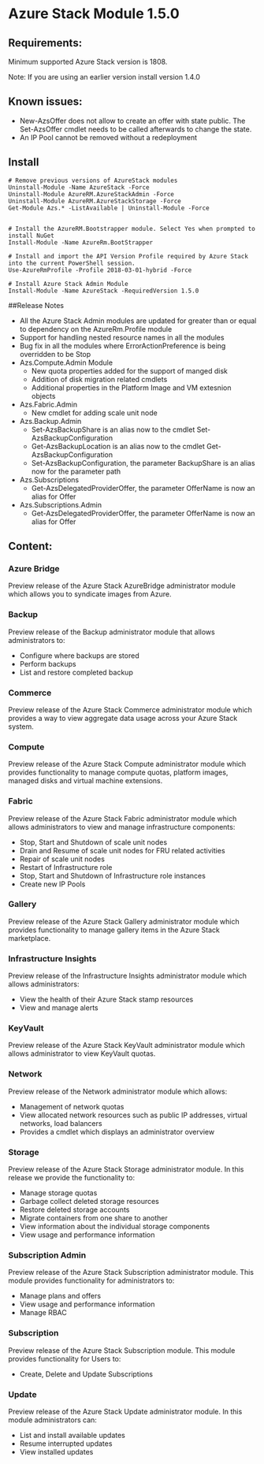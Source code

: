 # Azure Stack Module 1.5.0

## Requirements:
Minimum supported Azure Stack version is 1808.

Note: If you are using an earlier version install version 1.4.0

## Known issues:

- New-AzsOffer does not allow to create an offer with state public. The Set-AzsOffer cmdlet needs to be called afterwards to change the state.
- An IP Pool cannot be removed without a redeployment

## Install
```
# Remove previous versions of AzureStack modules
Uninstall-Module -Name AzureStack -Force 
Uninstall-Module AzureRM.AzureStackAdmin -Force
Uninstall-Module AzureRM.AzureStackStorage -Force
Get-Module Azs.* -ListAvailable | Uninstall-Module -Force


# Install the AzureRM.Bootstrapper module. Select Yes when prompted to install NuGet
Install-Module -Name AzureRm.BootStrapper

# Install and import the API Version Profile required by Azure Stack into the current PowerShell session.
Use-AzureRmProfile -Profile 2018-03-01-hybrid -Force

# Install Azure Stack Admin Module
Install-Module -Name AzureStack -RequiredVersion 1.5.0
```

##Release Notes
* All the Azure Stack Admin modules are updated for greater than or equal to dependency on the AzureRm.Profile module
* Support for handling nested resource names in all the modules
* Bug fix in all the modules where ErrorActionPreference is being overridden to be Stop
* Azs.Compute.Admin Module
    * New quota properties added for the support of manged disk
    * Addition of disk migration related cmdlets
    * Additional properties in the Platform Image and VM extesnion objects
* Azs.Fabric.Admin 
    * New cmdlet for adding scale unit node
* Azs.Backup.Admin
    * Set-AzsBackupShare is an alias now to the cmdlet Set-AzsBackupConfiguration
    * Get-AzsBackupLocation is an alias now to the cmdlet Get-AzsBackupConfiguration
    * Set-AzsBackupConfiguration, the parameter BackupShare is an alias now for the parameter path
* Azs.Subscriptions
    * Get-AzsDelegatedProviderOffer, the parameter OfferName is now an alias for Offer
* Azs.Subscriptions.Admin
    * Get-AzsDelegatedProviderOffer, the parameter OfferName is now an alias for Offer

## Content:
### Azure Bridge
Preview release of the Azure Stack AzureBridge administrator module which allows you to syndicate images from Azure.

### Backup
Preview release of the Backup administrator module that allows administrators to:
- Configure where backups are stored
- Perform backups
- List and restore completed backup

### Commerce
Preview release of the Azure Stack Commerce administrator module which provides a way to view aggregate data usage across your Azure Stack system.

### Compute
Preview release of the Azure Stack Compute administrator module which provides functionality to manage compute quotas, platform images, managed disks and virtual machine extensions.

### Fabric
Preview release of the Azure Stack Fabric administrator module which allows administrators to view and manage infrastructure components:
- Stop, Start and Shutdown of scale unit nodes
- Drain and Resume of scale unit nodes for FRU related activities
- Repair of scale unit nodes
- Restart of Infrastructure role
- Stop, Start and Shutdown of Infrastructure role instances
- Create new IP Pools


### Gallery
Preview release of the Azure Stack Gallery administrator module which provides functionality to manage gallery items in the Azure Stack marketplace.

### Infrastructure Insights
Preview release of the Infrastructure Insights administrator module which allows administrators:
- View the health of their Azure Stack stamp resources
- View and manage alerts

### KeyVault
Preview release of the Azure Stack KeyVault administrator module which allows administrator to view KeyVault quotas.

### Network
Preview release of the Network administrator module which allows:
- Management of network quotas
- View allocated network resources such as public IP addresses, virtual networks, load balancers
- Provides a cmdlet which displays an administrator overview

### Storage
Preview release of the Azure Stack Storage administrator module.  In this release we provide the functionality to:
- Manage storage quotas
- Garbage collect deleted storage resources
- Restore deleted storage accounts
- Migrate containers from one share to another
- View information about the individual storage components
- View usage and performance information

### Subscription Admin
Preview release of the Azure Stack Subscription administrator module.  This module provides functionality for administrators to:
- Manage plans and offers
- View usage and performance information
- Manage RBAC

### Subscription
Preview release of the Azure Stack Subscription module.  This module provides functionality for Users to:
- Create, Delete and Update Subscriptions

### Update
Preview release of the Azure Stack Update administrator module.  In this module administrators can:
- List and install available updates
- Resume interrupted updates
- View installed updates
